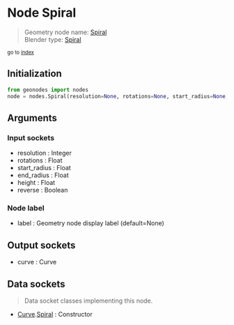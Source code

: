 
# Node Spiral

> Geometry node name: [Spiral](https://docs.blender.org/manual/en/latest/modeling/geometry_nodes/curve_primitives/curve_spiral.html)<br>
  Blender type: [Spiral](https://docs.blender.org/api/current/bpy.types.GeometryNodeCurveSpiral.html)
  
<sub>go to [index](/docs/index.md)</sub>

Initialization
--------------
```python
from geonodes import nodes
node = nodes.Spiral(resolution=None, rotations=None, start_radius=None, end_radius=None, height=None, reverse=None, label=None)
```



## Arguments


### Input sockets

- resolution : Integer
- rotations : Float
- start_radius : Float
- end_radius : Float
- height : Float
- reverse : Boolean

### Node label

- label : Geometry node display label (default=None)

## Output sockets

- curve : Curve

## Data sockets

> Data socket classes implementing this node.
  
  
- [Curve](/docs/sockets/Curve.md).[Spiral](/docs/sockets/Curve.md#spiral) : Constructor
  
